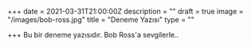 +++
date = 2021-03-31T21:00:00Z
description = ""
draft = true
image = "/images/bob-ross.jpg"
title = "Deneme Yazısı"
type = ""

+++
Bu bir deneme yazısıdır. Bob Ross'a sevgilerle..